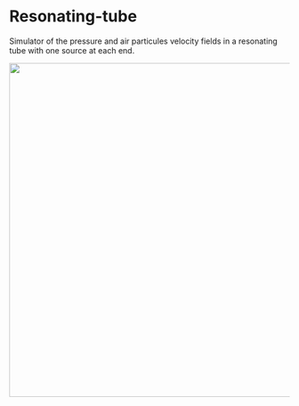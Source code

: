 # Resonating-tube
Simulator of the pressure and air particules velocity fields in a resonating tube with one source at each end.

<img src="https://github.com/Cozipro/Resonating-tube/slider.PNG"  width="750" height="600" />

